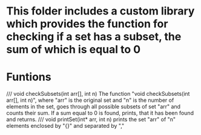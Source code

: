 # This folder includes a custom library which provides the function for checking if a set has a subset, the sum of which is equal to 0

# Funtions
///
void checkSubsets(int arr[], int n)
The function "void checkSubsets(int arr[], int n)", where "arr" is the original set and "n" is the number of elements in the set, goes through all possible subsets of set "arr" and counts their sum. If a sum equal to 0 is found, prints, that it has been found and returns.
///
void printSet(int* arr, int n)
prints the set "arr" of "n" elements enclosed by "{}" and separated by ","
